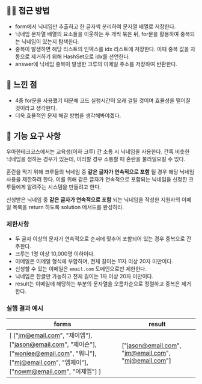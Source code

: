 ## 🤷🏻‍ ️접근 방법
* form에서 닉네임만 추출하고 한 글자씩 분리하여 문자열 배열로 저장한다.
* 닉네임 문자열 배열의 요소들을 이웃하는 두 개씩 묶은 뒤, for문을 활용하여 중복되는 닉네임이 있는지 탐색한다.
* 중복이 발생하면 해당 리스트의 인덱스를 idx 리스트에 저장한다. 이때 중복 값을 자동으로 제거하기 위해 HashSet으로 idx를 선언한다.
* answer에 닉네임 중복이 발생한 크루의 이메일 주소를 저장하여 반환한다.

## 💭 느낀 점
* 4중 for문을 사용했기 때문에 코드 실행시간이 오래 걸릴 것이며 효율성을 떨어질 것이라고 생각한다.
* 더욱 효율적인 문제 해결 방법을 생각해봐야겠다.

## 🚀 기능 요구 사항

우아한테크코스에서는 교육생(이하 크루) 간 소통 시 닉네임을 사용한다. 간혹 비슷한 닉네임을 정하는 경우가 있는데, 이러할 경우 소통할 때 혼란을 불러일으킬 수 있다.

혼란을 막기 위해 크루들의 닉네임 중 **같은 글자가 연속적으로 포함** 될 경우 해당 닉네임 사용을 제한하려 한다. 이를 위해 같은 글자가 연속적으로 포함되는 닉네임을 신청한 크루들에게 알려주는 시스템을 만들려고 한다.


신청받은 닉네임 중 **같은 글자가 연속적으로 포함** 되는 닉네임을 작성한 지원자의 이메일 목록을 return 하도록 solution 메서드를 완성하라.

### 제한사항

- 두 글자 이상의 문자가 연속적으로 순서에 맞추어 포함되어 있는 경우 중복으로 간주한다.
- 크루는 1명 이상 10,000명 이하이다.
- 이메일은 이메일 형식에 부합하며, 전체 길이는 11자 이상 20자 미만이다.
- 신청할 수 있는 이메일은 `email.com` 도메인으로만 제한한다.
- 닉네임은 한글만 가능하고 전체 길이는 1자 이상 20자 미만이다.
- result는 이메일에 해당하는 부분의 문자열을 오름차순으로 정렬하고 중복은 제거한다.

### 실행 결과 예시

| forms | result |
| --- | --- |
| [ ["jm@email.com", "제이엠"], ["jason@email.com", "제이슨"], ["woniee@email.com", "워니"], ["mj@email.com", "엠제이"], ["nowm@email.com", "이제엠"] ] | ["jason@email.com", "jm@email.com", "mj@email.com"] |
